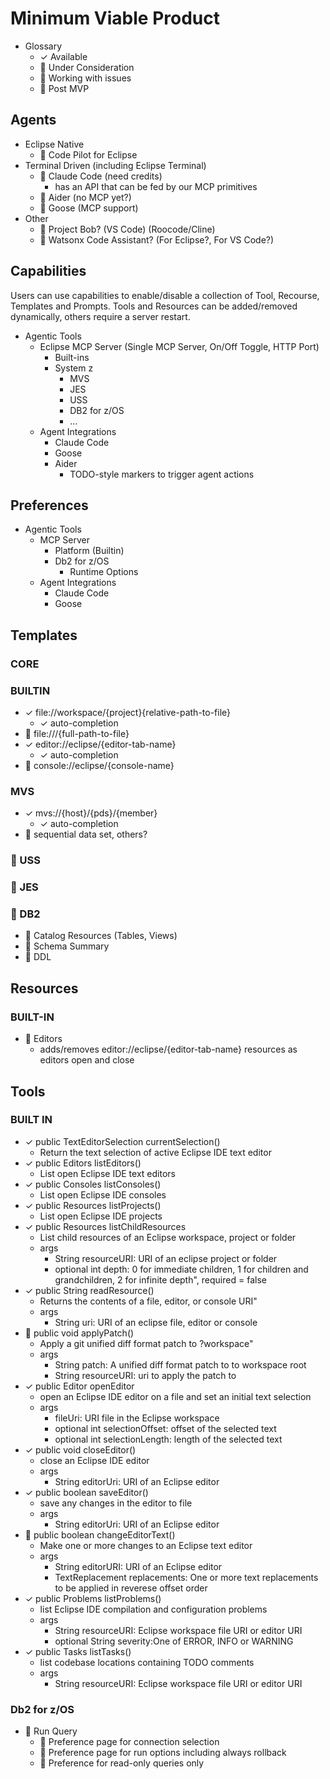 

# Minimum Viable Product

- Glossary
  - ✓ Available
  - 🤔 Under Consideration
  - 🚧 Working with issues
  - 📅 Post MVP

## Agents

- Eclipse Native
  - 🤔 Code Pilot for Eclipse
- Terminal Driven (including Eclipse Terminal)
  - 🤔 Claude Code (need credits)
    - has an API that can be fed by our MCP primitives
  - 🤔 Aider (no MCP yet?)
  - 🤔 Goose (MCP support)
- Other
  - 🤔 Project Bob? (VS Code) (Roocode/Cline)
  - 🤔 Watsonx Code Assistant? (For Eclipse?, For VS Code?)

## Capabilities

Users can use capabilities to enable/disable a collection of Tool, Recourse, Templates and Prompts.  Tools and Resources can be added/removed dynamically, others require a server restart.

- Agentic Tools
  - Eclipse MCP Server (Single MCP Server, On/Off Toggle, HTTP Port)
    - Built-ins
    - System z
      - MVS
      - JES
      - USS
      - DB2 for z/OS
      - ...
  - Agent Integrations
    - Claude Code
    - Goose
    - Aider
      - TODO-style markers to trigger agent actions

## Preferences

- Agentic Tools
  - MCP Server
    - Platform (Builtin)
    - Db2 for z/OS
      - Runtime Options
  - Agent Integrations
    - Claude Code
    - Goose

## Templates

### CORE

### BUILTIN

- ✓ file://workspace/{project}{relative-path-to-file}
  - ✓ auto-completion
- 🤔 file:///{full-path-to-file}
- ✓ editor://eclipse/{editor-tab-name}
  - ✓ auto-completion
- 🤔 console://eclipse/{console-name}

### MVS

- ✓ mvs://{host}/{pds}/{member}
  - ✓ auto-completion
- 🤔 sequential data set, others?

### 🤔 USS

### 🤔 JES

### 🤔 DB2

- 🤔 Catalog Resources (Tables, Views)
- 🤔 Schema Summary
- 🤔 DDL

## Resources

### BUILT-IN

- 🚧 Editors
  - adds/removes editor://eclipse/{editor-tab-name} resources as editors open and close

## Tools

### BUILT IN

- ✓ public TextEditorSelection currentSelection()
  - Return the text selection of active Eclipse IDE text editor
- ✓ public Editors listEditors()
  - List open Eclipse IDE text editors
- ✓ public Consoles listConsoles()
  - List open Eclipse IDE consoles
- ✓ public Resources listProjects()
  - List open Eclipse IDE projects
- ✓ public Resources listChildResources
  - List child resources of an Eclipse workspace, project or folder
  - args
    - String resourceURI: URI of an eclipse project or folder
    - optional int depth: 0 for immediate children, 1 for children and grandchildren, 2 for infinite depth", required = false
- ✓ public String readResource()
  - Returns the contents of a file, editor, or console URI"
  - args
    - String uri: URI of an eclipse file, editor or console
- 🚧 public void applyPatch()
  - Apply a git unified diff format patch to ?workspace"
  - args
    - String patch: A unified diff format patch to to workspace root
    - String resourceURI: uri to apply the patch to
- ✓ public Editor openEditor
  - open an Eclipse IDE editor on a file and set an initial text selection
  - args
    - fileUri: URI file in the Eclipse workspace
    - optional int selectionOffset: offset of the selected text
    - optional int selectionLength: length of the selected text
- ✓ public void closeEditor()
  - close an Eclipse IDE editor  
  - args
    - String editorUri: URI of an Eclipse editor
- ✓ public boolean saveEditor()
  - save any changes in the editor to file
  - args
    - String editorUri: URI of an Eclipse editor
- 🚧 public boolean changeEditorText()
  - Make one or more changes to an Eclipse text editor
  - args
    - String editorURI: URI of an Eclipse editor
    - TextReplacement replacements: One or more text replacements to be applied in reverese offset order
- ✓ public Problems listProblems()
  - list Eclipse IDE compilation and configuration problems
  - args
    - String resourceURI: Eclipse workspace file URI or editor URI
    - optional String severity:One of ERROR, INFO or WARNING
- ✓ public Tasks listTasks()
  - list codebase locations containing TODO comments
  - args
    - String resourceURI: Eclipse workspace file URI or editor URI

### Db2 for z/OS

- 🚧 Run Query
  - 🚧 Preference page for connection selection
  - 🚧 Preference page for run options including always rollback
  - 🤔 Preference for read-only queries only

